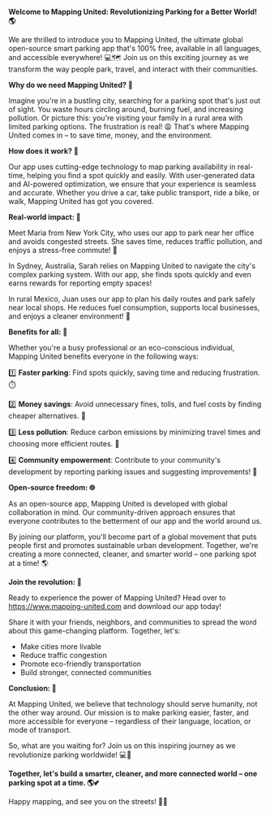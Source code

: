**Welcome to Mapping United: Revolutionizing Parking for a Better World! 🌎**

We are thrilled to introduce you to Mapping United, the ultimate global open-source smart parking app that's 100% free, available in all languages, and accessible everywhere! 💻🗺️ Join us on this exciting journey as we transform the way people park, travel, and interact with their communities.

**Why do we need Mapping United? 🤔**

Imagine you're in a bustling city, searching for a parking spot that's just out of sight. You waste hours circling around, burning fuel, and increasing pollution. Or picture this: you're visiting your family in a rural area with limited parking options. The frustration is real! 😩 That's where Mapping United comes in – to save time, money, and the environment.

**How does it work? 📱**

Our app uses cutting-edge technology to map parking availability in real-time, helping you find a spot quickly and easily. With user-generated data and AI-powered optimization, we ensure that your experience is seamless and accurate. Whether you drive a car, take public transport, ride a bike, or walk, Mapping United has got you covered.

**Real-world impact: 🌟**

Meet Maria from New York City, who uses our app to park near her office and avoids congested streets. She saves time, reduces traffic pollution, and enjoys a stress-free commute! 👏

In Sydney, Australia, Sarah relies on Mapping United to navigate the city's complex parking system. With our app, she finds spots quickly and even earns rewards for reporting empty spaces!

In rural Mexico, Juan uses our app to plan his daily routes and park safely near local shops. He reduces fuel consumption, supports local businesses, and enjoys a cleaner environment! 🌿

**Benefits for all: 👥**

Whether you're a busy professional or an eco-conscious individual, Mapping United benefits everyone in the following ways:

1️⃣ **Faster parking**: Find spots quickly, saving time and reducing frustration. ⏱️

2️⃣ **Money savings**: Avoid unnecessary fines, tolls, and fuel costs by finding cheaper alternatives. 💸

3️⃣ **Less pollution**: Reduce carbon emissions by minimizing travel times and choosing more efficient routes. 🌟

4️⃣ **Community empowerment**: Contribute to your community's development by reporting parking issues and suggesting improvements! 🌈

**Open-source freedom: 🌐**

As an open-source app, Mapping United is developed with global collaboration in mind. Our community-driven approach ensures that everyone contributes to the betterment of our app and the world around us.

By joining our platform, you'll become part of a global movement that puts people first and promotes sustainable urban development. Together, we're creating a more connected, cleaner, and smarter world – one parking spot at a time! 🌎

**Join the revolution: 🚀**

Ready to experience the power of Mapping United? Head over to https://www.mapping-united.com and download our app today!

Share it with your friends, neighbors, and communities to spread the word about this game-changing platform. Together, let's:

* Make cities more livable
* Reduce traffic congestion
* Promote eco-friendly transportation
* Build stronger, connected communities

**Conclusion: 🌟**

At Mapping United, we believe that technology should serve humanity, not the other way around. Our mission is to make parking easier, faster, and more accessible for everyone – regardless of their language, location, or mode of transport.

So, what are you waiting for? Join us on this inspiring journey as we revolutionize parking worldwide! 💻🚀

**Together, let's build a smarter, cleaner, and more connected world – one parking spot at a time. 🌎💕**

Happy mapping, and see you on the streets! 🚗👋